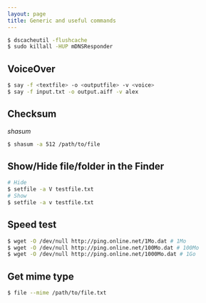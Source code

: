```yaml
---
layout: page
title: Generic and useful commands
---
```


```bash
$ dscacheutil -flushcache
$ sudo killall -HUP mDNSResponder
```


## VoiceOver

```bash
$ say -f <textfile> -o <outputfile> -v <voice>
$ say -f input.txt -o output.aiff -v alex
```


## Checksum

*shasum*

```bash
$ shasum -a 512 /path/to/file
```

## Show/Hide file/folder in the Finder

```bash
# Hide
$ setfile -a V testfile.txt
# Show
$ setfile -a v testfile.txt
```

## Speed test

```bash
$ wget -O /dev/null http://ping.online.net/1Mo.dat # 1Mo
$ wget -O /dev/null http://ping.online.net/100Mo.dat # 100Mo
$ wget -O /dev/null http://ping.online.net/1000Mo.dat # 1Go
```

## Get mime type

```bash
$ file --mime /path/to/file.txt
```
